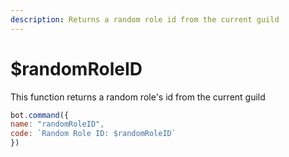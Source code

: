 ```yaml
---
description: Returns a random role id from the current guild
---
```


# $randomRoleID

This function returns a random role's id from the current guild

```javascript
bot.command({
name: "randomRoleID",
code: `Random Role ID: $randomRoleID`
})
```
